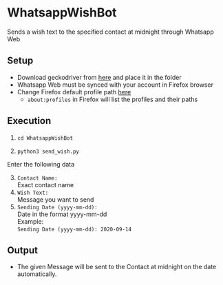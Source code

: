 # WhatsappWishBot
Sends a wish text to the specified contact at midnight through Whatsapp Web

## Setup

- Download geckodriver from [here](https://github.com/mozilla/geckodriver/releases) and place it in the folder
- Whatsapp Web must be synced with your account in Firefox browser
- Change Firefox default profile path [here](https://github.com/sooryaprakash31/AutomationScripts/blob/master/WhatsappWishBot/send_wish.py#L19)
  - `about:profiles` in Firefox will list the profiles and their paths

## Execution

1. `cd WhatsappWishBot`

2. `python3 send_wish.py`<br>
   
Enter the following data

3. `Contact Name: `<br>
   Exact contact name
4. `Wish Text: `<br>
   Message you want to send 
5. `Sending Date (yyyy-mm-dd): `<br>
   Date in the format yyyy-mm-dd<br>
   Example: <br> 
   `Sending Date (yyyy-mm-dd): 2020-09-14`

## Output
- The given Message will be sent to the Contact at midnight on the date automatically.
  
